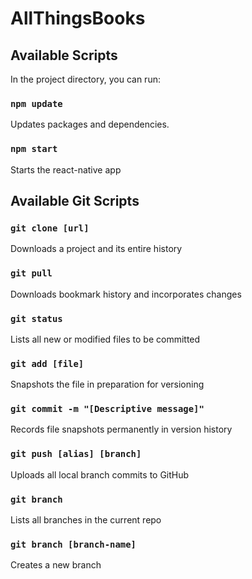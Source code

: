 # AllThingsBooks

## Available Scripts

In the project directory, you can run:

### `npm update`

Updates packages and dependencies.

### `npm start`

Starts the react-native app

## Available Git Scripts

### `git clone [url]`

Downloads a project and its entire history

### `git pull`

Downloads bookmark history and incorporates changes

### `git status`

Lists all new or modified files to be committed

### `git add [file]`

Snapshots the file in preparation for versioning

### `git commit -m "[Descriptive message]"`

Records file snapshots permanently in version history

### `git push [alias] [branch]`

Uploads all local branch commits to GitHub

### `git branch`

Lists all branches in the current repo

### `git branch [branch-name]`

Creates a new branch
